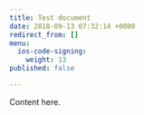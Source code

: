 ```yaml
---
title: Test document
date: 2018-09-13 07:32:14 +0000
redirect_from: []
menu:
  ios-code-signing:
    weight: 13
published: false

---
```

Content here. 
